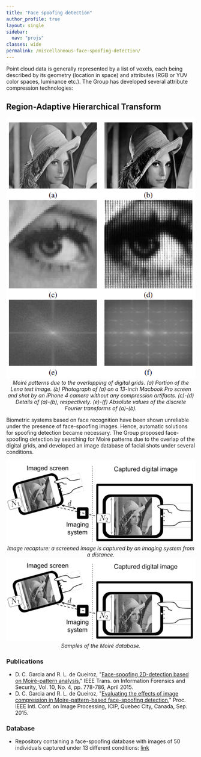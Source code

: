 ```yaml
---
title: "Face spoofing detection"
author_profile: true
layout: single
sidebar:
  nav: "projs"
classes: wide
permalink: /miscellaneous-face-spoofing-detection/
---
```



Point cloud data is generally represented by a list of voxels, each being described by its geometry (location in space) and attributes (RGB or YUV color spaces, luminance etc.). The Group has developed several attribute compression technologies:

## Region-Adaptive Hierarchical Transform

<p style="text-align:center;">
  <img src="https://github.com/DiogoCaetanoGarcia/minimal-mistakes/raw/master/assets/images/face_spoofing.png"><br>
  <i> Moiré patterns due to the overlapping of digital grids. (a) Portion of the Lena test image. (b) Photograph of (a) on a 13-inch Macbook Pro screen and shot by an iPhone 4 camera without any compression artifacts. (c)-(d) Details of (a)-(b), respectively. (e)-(f) Absolute values of the discrete Fourier transforms of (a)-(b).</i><br>
</p>

Biometric systems based on face recognition have been shown unreliable under the presence of face-spoofing images. Hence, automatic solutions for spoofing detection became necessary. The Group proposed face-spoofing detection by searching for Moiré patterns due to the overlap of the digital grids, and developed an image database of facial shots under several conditions.

<p style="text-align:center;">
  <img src="https://github.com/DiogoCaetanoGarcia/minimal-mistakes/raw/master/assets/images/image_recapture.png"><br>
  <i>Image recapture: a screened image is captured by an imaging system
from a distance.</i><br>
  <img src="https://github.com/DiogoCaetanoGarcia/minimal-mistakes/raw/master/assets/images/image_recapture.png"><br>
  <i>Samples of the Moiré database.</i><br>
</p>


### Publications

* D. C. Garcia and R. L. de Queiroz, "[Face-spoofing 2D-detection based on Moiré-pattern analysis](http://queiroz.divp.org/papers/ieee_tifs_face_spoofing.pdf)," IEEE Trans. on Information Forensics and Security, Vol. 10, No. 4, pp. 778-786, April 2015.
* D. C. Garcia and R. L. de Queiroz, "[Evaluating the effects of image compression in Moire-pattern-based face-spoofing detection](http://queiroz.divp.org/papers/icip2015diogo.pdf)," Proc. IEEE Intl. Conf. on Image Processing, ICIP, Quebec City, Canada, Sep. 2015.

### Database

* Repository containing a face-spoofing database with images of 50 individuals captured under 13 different conditions: [link](https://gitlab.com/diogogarcia/Moire_database)